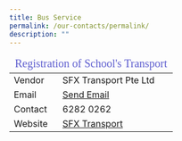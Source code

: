 ```yaml
---
title: Bus Service
permalink: /our-contacts/permalink/
description: ""
---
```

<table>
	<thead>
		<tr><td style="font-family:impact; font-size:20px; color:rgb(94,94,207)" colspan="3">Registration of School's Transport</td></tr>
	</thead>
	<tbody>
		<tr>
			<td><i class="fa fa-user fa-lg"></i> Vendor</td>
			<td>SFX Transport Pte Ltd</td>
		</tr>
		<tr>
			<td><i class="fa fa-envelope fa-lg"></i> Email</td>
			<td><a target="_blank" href="mailto:enquiry@sfxtransport.com.sg">Send Email</a></td>
		</tr>
		<tr>
			<td><i class="fa fa-phone fa-lg"></i> Contact</td>
			<td>6282 0262</td>
		</tr>
		<tr>
			<td><i class="fa fa-globe fa-lg"></i> Website</td>
			<td><a target="_blank" href="https://pps.sfxtransport.com.sg">SFX Transport</a></td>
		</tr>
	</tbody>
</table>